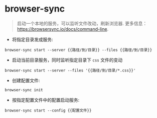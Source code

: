 # browser-sync

> 启动一个本地的服务，可以监听文件改动，刷新浏览器.
> 更多信息：<https://browsersync.io/docs/command-line>.

- 将指定目录发成服务:

`browser-sync start --server {{路径/到/目录}} --files {{路径/到/目录}}`

- 启动当前目录服务，同时监听指定目录下 `css` 文件的变动

`browser-sync start --server --files '{{路径/到/目录/*.css}}'`

- 创建配置文件:

`browser-sync init`

- 按指定配置文件中的配置启动服务:

`browser-sync start --config {{配置文件}}`

